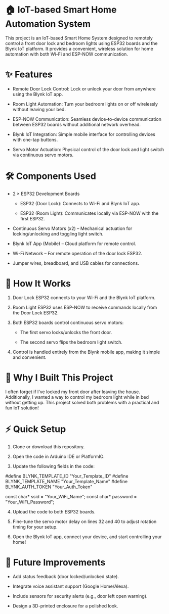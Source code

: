 # 🏠 IoT-based Smart Home Automation System
This project is an IoT-based Smart Home System designed to remotely control a front door lock and bedroom lights using ESP32 boards and the Blynk IoT platform. It provides a convenient, wireless solution for home automation with both Wi-Fi and ESP-NOW communication.

# ✨ Features
* Remote Door Lock Control: Lock or unlock your door from anywhere using the Blynk IoT app.

* Room Light Automation: Turn your bedroom lights on or off wirelessly without leaving your bed.

* ESP-NOW Communication: Seamless device-to-device communication between ESP32 boards without additional network overhead.

* Blynk IoT Integration: Simple mobile interface for controlling devices with one-tap buttons.

* Servo Motor Actuation: Physical control of the door lock and light switch via continuous servo motors.

# 🛠 Components Used
* 2 × ESP32 Development Boards

  * ESP32 (Door Lock): Connects to Wi-Fi and Blynk IoT app.

  * ESP32 (Room Light): Communicates locally via ESP-NOW with the first ESP32.

* Continuous Servo Motors (x2) – Mechanical actuation for locking/unlocking and toggling light switch.

* Blynk IoT App (Mobile) – Cloud platform for remote control.

* Wi-Fi Network – For remote operation of the door lock ESP32.

* Jumper wires, breadboard, and USB cables for connections.

# 🔧 How It Works
1. Door Lock ESP32 connects to your Wi-Fi and the Blynk IoT platform.

2. Room Light ESP32 uses ESP-NOW to receive commands locally from the Door Lock ESP32.

3. Both ESP32 boards control continuous servo motors:

    * The first servo locks/unlocks the front door.

    * The second servo flips the bedroom light switch.

4. Control is handled entirely from the Blynk mobile app, making it simple and convenient.

# 📱 Why I Built This Project
I often forget if I’ve locked my front door after leaving the house. Additionally, I wanted a way to control my bedroom light while in bed without getting up. This project solved both problems with a practical and fun IoT solution!

# ⚡ Quick Setup
1. Clone or download this repository.

2. Open the code in Arduino IDE or PlatformIO.

3. Update the following fields in the code:

#define BLYNK_TEMPLATE_ID "Your_Template_ID"
#define BLYNK_TEMPLATE_NAME "Your_Template_Name"
#define BLYNK_AUTH_TOKEN "Your_Auth_Token"

const char* ssid = "Your_WiFi_Name";
const char* password = "Your_WiFi_Password";

4. Upload the code to both ESP32 boards.

5. Fine-tune the servo motor delay on lines 32 and 40 to adjust rotation timing for your setup.

6. Open the Blynk IoT app, connect your device, and start controlling your home!

# 🚀 Future Improvements
* Add status feedback (door locked/unlocked state).

* Integrate voice assistant support (Google Home/Alexa).

* Include sensors for security alerts (e.g., door left open warning).

* Design a 3D-printed enclosure for a polished look.
